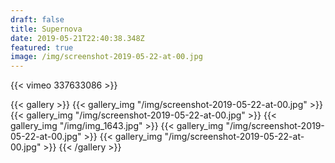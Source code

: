 ```yaml
---
draft: false
title: Supernova
date: 2019-05-21T22:40:38.348Z
featured: true
image: /img/screenshot-2019-05-22-at-00.jpg
---
```

{{< vimeo 337633086 >}}

{{< gallery >}}
{{< gallery_img "/img/screenshot-2019-05-22-at-00.jpg" >}}
{{< gallery_img "/img/screenshot-2019-05-22-at-00.jpg" >}}
{{< gallery_img "/img/img_1643.jpg" >}}
{{< gallery_img "/img/screenshot-2019-05-22-at-00.jpg" >}}
{{< gallery_img "/img/screenshot-2019-05-22-at-00.jpg" >}}
{{< /gallery >}}
